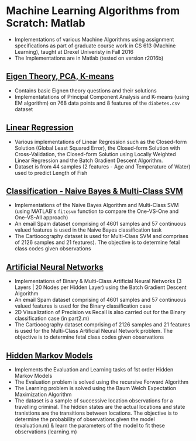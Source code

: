 # Machine Learning Algorithms from Scratch: Matlab
* Implementations of various Machine Algorithms using assignment specifications as part of graduate course work in CS 613 (Machine Learning), taught at Drexel Univeristy in Fall 2016
* The Implementations are in Matlab (tested on version r2016b)

## [Eigen Theory, PCA, K-means](./Eigen%20Theory%2C%20PCA%2C%20K-means/)
* Contains basic Eignen theory questions and their solutions
* Implementatations of Principal Component Analysis and K-means (using EM algorithm) on 768 data points and 8 features of the `diabetes.csv` dataset

## [Linear Regression](./Linear%20Regression/)
* Various implementations of Linear Regression such as the Closed-form Solution (Global Least Squared Error), the Closed-form Solution with Cross-Validation, the Closed-form Solution using Locally Weighted Linear Regression and the Batch Gradient Descent Algorithm.
* Dataset is from 44 samples (2 features - Age and Temperature of Water) used to predict Length of Fish

## [Classification - Naive Bayes & Multi-Class SVM](./Classification%20-%20Naive%20Bayes%20%26%20Multi-Class%20SVM/)
* Implementations of the Naive Bayes Algorithm and Multi-Class SVM (using MATLAB's `fitcsvm` function to compare the One-VS-One and One-VS-All approach)
* An email Spam dataset comprising of 4601 samples and 57 continuous valued features is used in the Naive Bayes classification task
* The Cartioocgraphy dataset is used for Multi-Class SVM and comprises of 2126 samples and 21 features). The objective is to determine fetal class codes given observations

## [Artificial Neural Networks](./Artificial%20Neural%20Networks/)
* Implementations of Binary & Multi-Class Artificial Neural Networks (3 Layers | 20 Nodes per Hidden Layer) using the Batch Gradient Descent Algorithm
* An email Spam dataset comprising of 4601 samples and 57 continuous valued features is used for the Binary classification case
* 2D Visualization of Precision vs Recall is also carried out for the Binary classification case (in part2.m)
* The Cartioocgraphy dataset comprising of 2126 samples and 21 features is used for the Multi-Class Artificial Neural Network problem. The objective is to determine fetal class codes given observations

## [Hidden Markov Models](./Hidden%20Markov%20Models/)
* Implements the Evaluation and Learning tasks of 1st order Hidden Markov Models 
* The Evaluation problem is solved using the recursive Forward Algorithm
* The Learning problem is solved using the Baum Welch Expectation Maximization Algorithm 
* The dataset is a sample of successive location observations for a travelling criminal. The hidden states are the actual locations and state tranistions are the transitions between locations. The objective is to determine the probability of observations given the model (evaluation.m) & learn the parameters of the model to fit these observations (learning.m)

